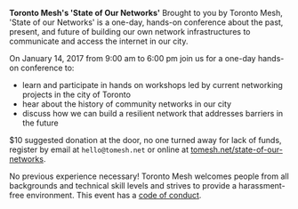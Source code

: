 **Toronto Mesh's 'State of Our Networks'**
Brought to you by Toronto Mesh, 'State of our Networks' is a one-day, hands-on conference about the past, present, and future of building our own network infrastructures to communicate and access the internet in our city.

On January 14, 2017 from 9:00 am to 6:00 pm join us for a one-day hands-on conference to:

- learn and participate in hands on workshops led by current networking projects in the city of Toronto
- hear about the history of community networks in our city
- discuss how we can build a resilient network that addresses barriers in the future

$10 suggested donation at the door, no one turned away for lack of funds, register by email at `hello@tomesh.net` or online at [tomesh.net/state-of-our-networks](https://tomesh.net/state-of-our-networks).

No previous experience necessary! Toronto Mesh welcomes people from all backgrounds and technical skill levels and strives to provide a harassment-free environment. This event has a [code of conduct](https://tomesh.net/code-of-conduct/).
